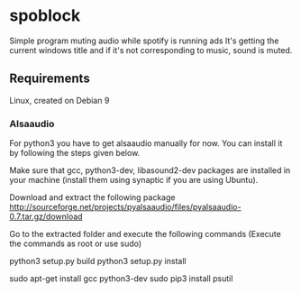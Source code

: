 # spoblock
Simple program muting audio while spotify is running ads
It's getting the current windows title and if it's not corresponding to music, sound is muted.

## Requirements

Linux, created on Debian 9

### Alsaaudio
For python3 you have to get alsaaudio manually for now.
You can install it by following the steps given below.

Make sure that gcc, python3-dev, libasound2-dev packages are installed in your machine (install them using synaptic if you are using Ubuntu).

Download and extract the following package http://sourceforge.net/projects/pyalsaaudio/files/pyalsaaudio-0.7.tar.gz/download

Go to the extracted folder and execute the following commands (Execute the commands as root or use sudo)

python3 setup.py build 
python3 setup.py install

sudo apt-get install gcc python3-dev
sudo pip3 install psutil
